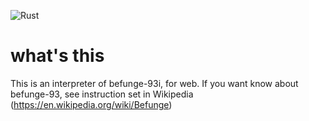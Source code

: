 ![Rust](https://github.com/jpnykw/befunge-interpreter/workflows/Rust/badge.svg)

# what's this

This is an interpreter of befunge-93i, for web. If you want know about befunge-93, see instruction set in Wikipedia (https://en.wikipedia.org/wiki/Befunge)

